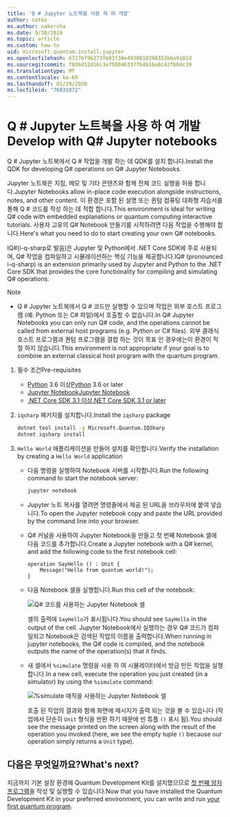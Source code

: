 ```yaml
---
title: 'Q # Jupyter 노트북을 사용 하 여 개발'
author: natke
ms.author: nakersha
ms.date: 9/30/2019
ms.topic: article
ms.custom: how-to
uid: microsoft.quantum.install.jupyter
ms.openlocfilehash: b7276f9b273f601f30e4938018398353b6a9102d
ms.sourcegitcommit: f8d6d32d16c3e758046337fb4b16a8c42fb04c39
ms.translationtype: MT
ms.contentlocale: ko-KR
ms.lasthandoff: 01/29/2020
ms.locfileid: "76831072"
---
```

# <a name="develop-with-q-jupyter-notebooks"></a><span data-ttu-id="3a88d-102">Q # Jupyter 노트북을 사용 하 여 개발</span><span class="sxs-lookup"><span data-stu-id="3a88d-102">Develop with Q# Jupyter notebooks</span></span>

<span data-ttu-id="3a88d-103">Q # Jupyter 노트북에서 Q # 작업을 개발 하는 데 QDK를 설치 합니다.</span><span class="sxs-lookup"><span data-stu-id="3a88d-103">Install the QDK for developing Q# operations on Q# Jupyter Notebooks.</span></span>

<span data-ttu-id="3a88d-104">Jupyter 노트북은 지침, 메모 및 기타 콘텐츠와 함께 전체 코드 실행을 허용 합니다.</span><span class="sxs-lookup"><span data-stu-id="3a88d-104">Jupyter Notebooks allow in-place code execution alongside instructions, notes, and other content.</span></span> <span data-ttu-id="3a88d-105">이 환경은 포함 된 설명 또는 퀀텀 컴퓨팅 대화형 자습서를 통해 Q # 코드를 작성 하는 데 적합 합니다.</span><span class="sxs-lookup"><span data-stu-id="3a88d-105">This environment is ideal for writing Q# code with embedded explanations or quantum computing interactive tutorials.</span></span> <span data-ttu-id="3a88d-106">사용자 고유의 Q# Notebook 만들기를 시작하려면 다음 작업을 수행해야 합니다.</span><span class="sxs-lookup"><span data-stu-id="3a88d-106">Here's what you need to do to start creating your own Q# notebooks.</span></span>

<span data-ttu-id="3a88d-107">IQ#(i-q-sharp로 발음)은 Jupyter 및 Python에서 .NET Core SDK에 주로 사용되며, Q# 작업을 컴파일하고 시뮬레이션하는 핵심 기능을 제공합니다.</span><span class="sxs-lookup"><span data-stu-id="3a88d-107">IQ# (pronounced i-q-sharp) is an extension primarily used by Jupyter and Python to the .NET Core SDK that provides the core functionality for compiling and simulating Q# operations.</span></span>

> [!NOTE]
> * <span data-ttu-id="3a88d-108">Q # Jupyter 노트북에서 Q # 코드만 실행할 수 있으며 작업은 외부 호스트 프로그램 (예: Python 또는 C# 파일)에서 호출할 수 없습니다.</span><span class="sxs-lookup"><span data-stu-id="3a88d-108">In Q# Jupyter Notebooks you can only run Q# code, and the operations cannot be called from external host programs (e.g. Python or C# files).</span></span> <span data-ttu-id="3a88d-109">외부 클래식 호스트 프로그램과 퀀텀 프로그램을 결합 하는 것이 목표 인 경우에는이 환경이 적절 하지 않습니다.</span><span class="sxs-lookup"><span data-stu-id="3a88d-109">This environment is not appropriate if your goal is to combine an external classical host program with the quantum program.</span></span>

1. <span data-ttu-id="3a88d-110">필수 조건</span><span class="sxs-lookup"><span data-stu-id="3a88d-110">Pre-requisites</span></span>

    - <span data-ttu-id="3a88d-111">[Python](https://www.python.org/downloads/) 3.6 이상</span><span class="sxs-lookup"><span data-stu-id="3a88d-111">[Python](https://www.python.org/downloads/) 3.6 or later</span></span>
    - [<span data-ttu-id="3a88d-112">Jupyter Notebook</span><span class="sxs-lookup"><span data-stu-id="3a88d-112">Jupyter Notebook</span></span>](https://jupyter.readthedocs.io/en/latest/install.html)
    - [<span data-ttu-id="3a88d-113">.NET Core SDK 3.1 이상</span><span class="sxs-lookup"><span data-stu-id="3a88d-113">.NET Core SDK 3.1 or later</span></span>](https://www.microsoft.com/net/download)

1. <span data-ttu-id="3a88d-114">`iqsharp` 패키지를 설치합니다.</span><span class="sxs-lookup"><span data-stu-id="3a88d-114">Install the `iqsharp` package</span></span>

    ```bash
    dotnet tool install -g Microsoft.Quantum.IQSharp
    dotnet iqsharp install
    ```

1. <span data-ttu-id="3a88d-115">`Hello World` 애플리케이션을 만들어 설치를 확인합니다.</span><span class="sxs-lookup"><span data-stu-id="3a88d-115">Verify the installation by creating a `Hello World` application</span></span>

    - <span data-ttu-id="3a88d-116">다음 명령을 실행하여 Notebook 서버를 시작합니다.</span><span class="sxs-lookup"><span data-stu-id="3a88d-116">Run the following command to start the notebook server:</span></span>

        ```bash
        jupyter notebook
        ```

    - <span data-ttu-id="3a88d-117">Jupyter 노트 복사를 열려면 명령줄에서 제공 된 URL을 브라우저에 붙여 넣습니다.</span><span class="sxs-lookup"><span data-stu-id="3a88d-117">To open the Jupyter notebook copy and paste the URL provided by the command line into your browser.</span></span>

    - <span data-ttu-id="3a88d-118">Q# 커널을 사용하여 Jupyter Notebook을 만들고 첫 번째 Notebook 셀에 다음 코드를 추가합니다.</span><span class="sxs-lookup"><span data-stu-id="3a88d-118">Create a Jupyter notebook with a Q# kernel, and add the following code to the first notebook cell:</span></span>

        ```qsharp
        operation SayHello () : Unit {
            Message("Hello from quantum world!");
        }
        ```

    - <span data-ttu-id="3a88d-119">다음 Notebook 셀을 실행합니다.</span><span class="sxs-lookup"><span data-stu-id="3a88d-119">Run this cell of the notebook:</span></span>

        ![Q# 코드를 사용하는 Jupyter Notebook 셀](~/media/install-guide-jupyter.png)

        <span data-ttu-id="3a88d-121">셀의 출력에 `SayHello`가 표시됩니다.</span><span class="sxs-lookup"><span data-stu-id="3a88d-121">You should see `SayHello` in the output of the cell.</span></span> <span data-ttu-id="3a88d-122">Jupyter Notebook에서 실행하는 경우 Q# 코드가 컴파일되고 Notebook은 검색된 작업의 이름을 출력합니다.</span><span class="sxs-lookup"><span data-stu-id="3a88d-122">When running in jupyter notebooks, the Q# code is compiled, and the notebook outputs the name of the operation(s) that it finds.</span></span>


    - <span data-ttu-id="3a88d-123">새 셀에서 `%simulate` 명령을 사용 하 여 시뮬레이터에서 방금 만든 작업을 실행 합니다.</span><span class="sxs-lookup"><span data-stu-id="3a88d-123">In a new cell, execute the operation you just created (in a simulator) by using the `%simulate` command:</span></span>

        ![%simulate 매직을 사용하는 Jupyter Notebook 셀](~/media/install-guide-jupyter-simulate.png)

        <span data-ttu-id="3a88d-125">호출 된 작업의 결과와 함께 화면에 메시지가 출력 되는 것을 볼 수 있습니다 (작업에서 단순히 `Unit` 형식을 반환 하기 때문에 빈 튜플 `()` 표시 됨).</span><span class="sxs-lookup"><span data-stu-id="3a88d-125">You should see the message printed on the screen along with the result of the operation you invoked (here, we see the empty tuple `()` because our operation simply returns a `Unit` type).</span></span>

## <a name="whats-next"></a><span data-ttu-id="3a88d-126">다음은 무엇일까요?</span><span class="sxs-lookup"><span data-stu-id="3a88d-126">What's next?</span></span>

<span data-ttu-id="3a88d-127">지금까지 기본 설정 환경에 Quantum Development Kit를 설치했으므로 [첫 번째 양자 프로그램](xref:microsoft.quantum.write-program)을 작성 및 실행할 수 있습니다.</span><span class="sxs-lookup"><span data-stu-id="3a88d-127">Now that you have installed the Quantum Development Kit in your preferred environment, you can write and run [your first quantum program](xref:microsoft.quantum.write-program).</span></span>

